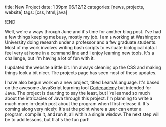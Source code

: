 title: New Project
date: 1:39pm 06/12/12
categories: [news, projects, website]
tags: [css, html, java]

!END

Well, we're a ways through June and it's time for another blog post. I've had a
few things keeping me busy, mostly my job. I am a working at Washington
University doing research under a professor and a few graduate students. Most
of my work involves writing bash scripts to evaluate biological data. I feel
very at home in a command line and I enjoy learning new tools. It's a
challenge, but I'm having a lot of fun with it.

I updated the website a little bit. I'm always cleaning up the CSS and making
things look a bit nicer. The projects page has seen most of these updates.

I have also begun work on a new project, titled LearnALanguage. It's based on
the awesome JavaScript learning tool [Codecademy][codecademy] but intended for
Java. The project is daunting to say the least, but I've learned so much about
the intricacies of Java through this project. I'm planning to write a much more
in-depth post about the program when I first release it. It's coming along very
nicely: It's at the point where a user can enter a program, compile it, and run
it, all within a single window. The next step will be to add lessons, but
that's the fun part!

[codecademy]: http://codecademy.com
